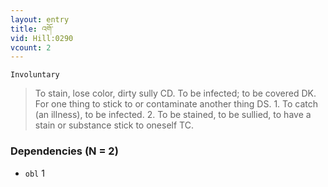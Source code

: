 ```yaml
---
layout: entry
title: འགོ་
vid: Hill:0290
vcount: 2
---
```

`Involuntary` 
> To stain, lose color, dirty sully CD\.
 To be infected; to be covered DK\.
 For one thing to stick to or contaminate another thing DS\.
 1\.
 To catch (an illness), to be infected\.
 2\.
 To be stained, to be sullied, to have a stain or substance stick to oneself TC\.

### Dependencies (N = 2)
* `obl` 1
